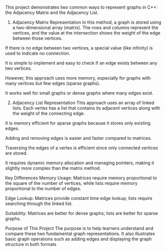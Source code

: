 This project demonstrates two common ways to represent graphs in C++: the Adjacency Matrix and the Adjacency List.

1. Adjacency Matrix Representation
In this method, a graph is stored using a two-dimensional array (matrix). The rows and columns represent the vertices, and the value at the intersection shows the weight of the edge between those vertices.

If there is no edge between two vertices, a special value (like infinity) is used to indicate no connection.

It is simple to implement and easy to check if an edge exists between any two vertices.

However, this approach uses more memory, especially for graphs with many vertices but few edges (sparse graphs).

It works well for small graphs or dense graphs where many edges exist.

2. Adjacency List Representation
This approach uses an array of linked lists. Each vertex has a list that contains its adjacent vertices along with the weight of the connecting edge.

It is memory efficient for sparse graphs because it stores only existing edges.

Adding and removing edges is easier and faster compared to matrices.

Traversing the edges of a vertex is efficient since only connected vertices are stored.

It requires dynamic memory allocation and managing pointers, making it slightly more complex than the matrix method.

Key Differences
Memory Usage: Matrices require memory proportional to the square of the number of vertices, while lists require memory proportional to the number of edges.

Edge Lookup: Matrices provide constant time edge lookup; lists require searching through the linked list.

Suitability: Matrices are better for dense graphs; lists are better for sparse graphs.

Purpose of This Project
The purpose is to help learners understand and compare these two fundamental graph representations. It also illustrates basic graph operations such as adding edges and displaying the graph structure in both formats
